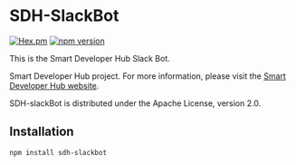 # SDH-SlackBot

[![Hex.pm](https://img.shields.io/hexpm/l/plug.svg)](http://www.apache.org/licenses/LICENSE-2.0.txt)
[![npm version](https://badge.fury.io/js/sdh-slackbot.svg)](https://badge.fury.io/js/sdh-slackbot)

This is the Smart Developer Hub Slack Bot.

Smart Developer Hub project.
For more information, please visit the [Smart Developer Hub website](http://www.smartdeveloperhub.org/).

SDH-slackBot is distributed under the Apache License, version 2.0.

## Installation

```
npm install sdh-slackbot
```
